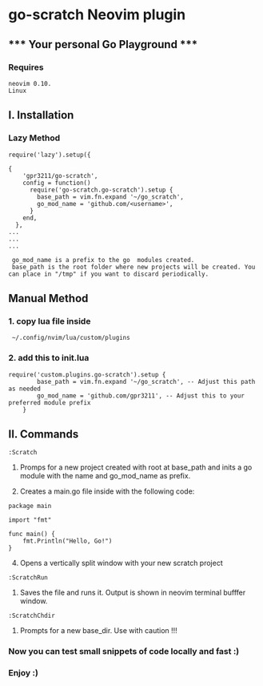 # go-scratch Neovim plugin
##  *** Your personal Go Playground ***
### Requires
    neovim 0.10.
    Linux

## I. Installation

### Lazy Method 

```
require('lazy').setup({

{
    'gpr3211/go-scratch',
    config = function()
      require('go-scratch.go-scratch').setup {
        base_path = vim.fn.expand '~/go_scratch', 
        go_mod_name = 'github.com/<username>', 
      }
    end,
  },
...
...
...
```

     go_mod_name is a prefix to the go  modules created.
     base_path is the root folder where new projects will be created. You can place in "/tmp" if you want to discard periodically.

## Manual Method
    
    
### 1. copy lua file inside   
```
 ~/.config/nvim/lua/custom/plugins  
```
###    2. add this to init.lua
```
require('custom.plugins.go-scratch').setup {
        base_path = vim.fn.expand '~/go_scratch', -- Adjust this path as needed
        go_mod_name = 'github.com/gpr3211', -- Adjust this to your preferred module prefix
    }
```

## II. Commands
```
:Scratch
```
    

1. Promps for a new project created with root at base_path and inits a go module with the name and go_mod_name as prefix.

2. Creates a main.go file inside with the following code:
```
package main

import "fmt"

func main() {
	fmt.Println("Hello, Go!")
}
```

4. Opens a vertically split window with your new scratch project
```
:ScratchRun
```
1. Saves the file and runs it. Output is shown in neovim terminal bufffer window.
```
:ScratchChdir
```
1. Prompts for a new base_dir. Use with caution !!!

### Now you can test small snippets of code locally and fast :) 
  
   ### Enjoy :)
